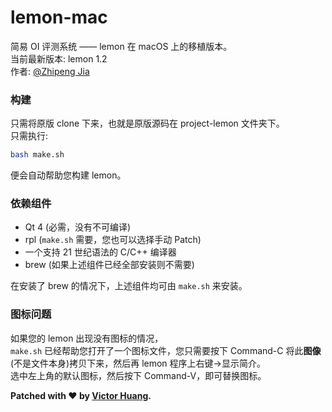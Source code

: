 # lemon-mac
简易 OI 评测系统 —— lemon 在 macOS 上的移植版本。  
当前最新版本: lemon 1.2  
作者: [@Zhipeng Jia](https://github.com/zhipeng-jia)
### 构建
只需将原版 clone 下来，也就是原版源码在 project-lemon 文件夹下。  
只需执行: 
```bash
bash make.sh
```
便会自动帮助您构建 lemon。

### 依赖组件
* Qt 4 (必需，没有不可编译)
* rpl (`make.sh` 需要，您也可以选择手动 Patch)
* 一个支持 21 世纪语法的 C/C++ 编译器
* brew (如果上述组件已经全部安装则不需要)

在安装了 brew 的情况下，上述组件均可由 `make.sh` 来安装。

### 图标问题
如果您的 lemon 出现没有图标的情况，  
`make.sh` 已经帮助您打开了一个图标文件，您只需要按下 Command-C 将此**图像**(不是文件本身)拷贝下来，然后再 lemon 程序上右键->显示简介。  
选中左上角的默认图标，然后按下 Command-V，即可替换图标。

**Patched with ❤️ by [Victor Huang](https://imvictor.tech).**